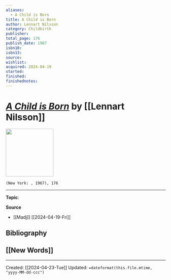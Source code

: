 ```yaml
---
aliases:
  - A Child is Born
title: A Child is Born
author: Lennart Nilsson
category: Childbirth
publisher: 
total_page: 176
publish_date: 1967
isbn10: 
isbn13: 
source: 
wishlist: 
acquired: 2024-04-19
started: 
finished: 
finishednotes:
---
```

# *[A Child is Born]()* by [[Lennart Nilsson]]

<img src="http://books.google.com/books/content?id=V-qbvgEACAAJ&printsec=frontcover&img=1&zoom=1&source=gbs_api" width=150>

`(New York: , 1967), 176`



--- 
**Topic**: 

**Source**
- [[Madj]] [[2024-04-19-Fri]]

**Bibliography**
- 
 
**[[New Words]]**
- 

---
Created: [[2024-04-23-Tue]]
Updated: `=dateformat(this.file.mtime, "yyyy-MM-dd-ccc")`